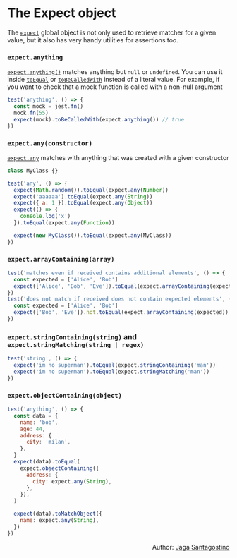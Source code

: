 # The Expect object

The [`expect`](https://jestjs.io/docs/en/expect) global object is not only used to retrieve matcher for a given value, but it also has very handy utilities for assertions too.

### `expect.anything`

[`expect.anything()`](https://jestjs.io/docs/en/expect#expectanything) matches anything but `null` or `undefined`. You can use it inside [`toEqual`](https://jestjs.io/docs/en/expect#toequalvalue) or [`toBeCalledWith`](https://jestjs.io/docs/en/expect#tohavebeencalledwitharg1-arg2-) instead of a literal value. For example, if you want to check that a mock function is called with a non-null argument

```js
test('anything', () => {
  const mock = jest.fn()
  mock.fn(55)
  expect(mock).toBeCalledWith(expect.anything()) // true
})
```

### `expect.any(constructor)`

[`expect.any`](https://jestjs.io/docs/en/expect#expectanyconstructor) matches with anything that was created with a given constructor

```js
class MyClass {}

test('any', () => {
  expect(Math.random()).toEqual(expect.any(Number))
  expect('aaaaaa').toEqual(expect.any(String))
  expect({ a: 1 }).toEqual(expect.any(Object))
  expect(() => {
    console.log('x')
  }).toEqual(expect.any(Function))

  expect(new MyClass()).toEqual(expect.any(MyClass))
})
```

### `expect.arrayContaining(array)`

```js
test('matches even if received contains additional elements', () => {
  const expected = ['Alice', 'Bob']
  expect(['Alice', 'Bob', 'Eve']).toEqual(expect.arrayContaining(expected))
})
test('does not match if received does not contain expected elements', () => {
  const expected = ['Alice', 'Bob']
  expect(['Bob', 'Eve']).not.toEqual(expect.arrayContaining(expected))
})
```

### `expect.stringContaining(string)` and `expect.stringMatching(string | regex)`

```js
test('string', () => {
  expect('im no superman').toEqual(expect.stringContaining('man'))
  expect('im no superman').toEqual(expect.stringMatching('man'))
})
```

### `expect.objectContaining(object)`

```js
test('anything', () => {
  const data = {
    name: 'bob',
    age: 44,
    address: {
      city: 'milan',
    },
  }
  expect(data).toEqual(
    expect.objectContaining({
      address: {
        city: expect.any(String),
      },
    }),
  )

  expect(data).toMatchObject({
    name: expect.any(String),
  })
})
```

<p style='text-align: right;'>Author: <a href="../about-us.md#jaga-santagostino">Jaga Santagostino</a></p>
